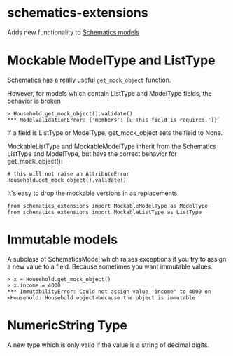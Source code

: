 # schematics-extensions

Adds new functionality to [Schematics models](https://github.com/schematics/schematics)


# Mockable ModelType and ListType

Schematics has a really useful `get_mock_object` function.

However, for models which contain ListType and ModelType fields, the behavior is broken


```
> Household.get_mock_object().validate()
*** ModelValidationError: {'members': [u'This field is required.']}`
```

If a field is ListType or ModelType, get_mock_object sets the field to None.

MockableListType and MockableModelType inherit from the Schematics ListType and ModelType, but have the correct behavior for get_mock_object():

```
# this will not raise an AttributeError
Household.get_mock_object().validate()
```


It's easy to drop the mockable versions in as replacements:

```
from schematics_extensions import MockableModelType as ModelType
from schematics_extensions import MockableListType as ListType
```

# Immutable models

A subclass of SchematicsModel which raises exceptions if you try to assign a new value to a field. Because sometimes you want immutable values.


```
> x = Household.get_mock_object()
> x.income = 4000
*** ImmutabilityError: Could not assign value 'income' to 4000 on <Household: Household object>because the object is immutable
```



# NumericString Type

A new type which is only valid if the value is a string of decimal digits.
